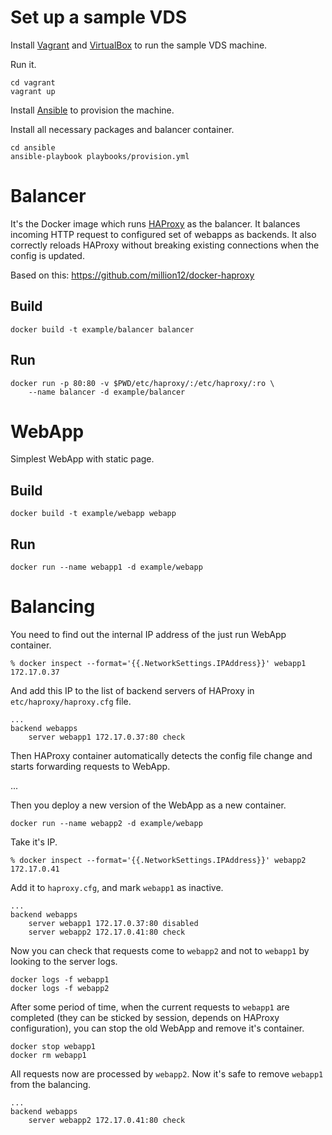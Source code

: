 Set up a sample VDS
===================

Install [Vagrant](http://www.vagrantup.com/downloads.html)
and [VirtualBox](https://www.virtualbox.org/wiki/Downloads)
to run the sample VDS machine.

Run it.

    cd vagrant
    vagrant up
    
Install [Ansible](http://docs.ansible.com/intro_installation.html) 
to provision the machine.

Install all necessary packages and balancer container.

    cd ansible
    ansible-playbook playbooks/provision.yml

Balancer
========

It's the Docker image which runs [HAProxy](http://www.haproxy.org/) as the balancer.
It balances incoming HTTP request to configured set of webapps as backends.
It also correctly reloads HAProxy without breaking existing connections when the config is updated.

Based on this: https://github.com/million12/docker-haproxy

Build
-----

    docker build -t example/balancer balancer

Run
---
    
    docker run -p 80:80 -v $PWD/etc/haproxy/:/etc/haproxy/:ro \
        --name balancer -d example/balancer

WebApp
======

Simplest WebApp with static page.
 
Build
-----

    docker build -t example/webapp webapp
    
Run
---

    docker run --name webapp1 -d example/webapp
    
Balancing
================

You need to find out the internal IP address of the just run WebApp container.

    % docker inspect --format='{{.NetworkSettings.IPAddress}}' webapp1
    172.17.0.37
        
And add this IP to the list of backend servers of HAProxy in `etc/haproxy/haproxy.cfg` file.

    ...
    backend webapps
        server webapp1 172.17.0.37:80 check

Then HAProxy container automatically detects the config file change and starts forwarding requests to WebApp.

...

Then you deploy a new version of the WebApp as a new container.

    docker run --name webapp2 -d example/webapp
        
Take it's IP.
        
    % docker inspect --format='{{.NetworkSettings.IPAddress}}' webapp2
    172.17.0.41
        
Add it to `haproxy.cfg`, and mark `webapp1` as inactive.
        
    ...
    backend webapps
        server webapp1 172.17.0.37:80 disabled
        server webapp2 172.17.0.41:80 check
        
Now you can check that requests come to `webapp2` and not to `webapp1`
by looking to the server logs.

    docker logs -f webapp1
    docker logs -f webapp2

After some period of time, 
when the current requests to `webapp1` are completed
(they can be sticked by session, depends on HAProxy configuration),
you can stop the old WebApp and remove it's container.

    docker stop webapp1
    docker rm webapp1    

All requests now are processed by `webapp2`.
Now it's safe to remove `webapp1` from the balancing.

    ...
    backend webapps
        server webapp2 172.17.0.41:80 check
               